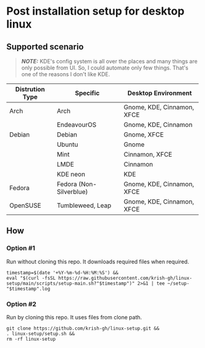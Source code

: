 # Post installation setup for desktop linux

## Supported scenario

> **_NOTE:_** KDE's config system is all over the places and many things are only possible from UI. So, I could automate only few things. That's one of the reasons I don't like KDE.

| Distrution Type | Specific                | Desktop Environment        |
| --------------- | ----------------------- | -------------------------- |
| Arch            | Arch                    | Gnome, KDE, Cinnamon, XFCE |
|                 | EndeavourOS             | Gnome, KDE, Cinnamon       |
| Debian          | Debian                  | Gnome, XFCE                |
|                 | Ubuntu                  | Gnome                      |
|                 | Mint                    | Cinnamon, XFCE             |
|                 | LMDE                    | Cinnamon                   |
|                 | KDE neon                | KDE                        |
| Fedora          | Fedora (Non-Silverblue) | Gnome, KDE, Cinnamon, XFCE |
| OpenSUSE        | Tumbleweed, Leap        | Gnome, KDE, Cinnamon, XFCE |

## How

### Option #1
Run without cloning this repo. It downloads required files when required.

```
timestamp=$(date '+%Y-%m-%d-%H:%M:%S') &&
eval "$(curl -fsSL https://raw.githubusercontent.com/krish-gh/linux-setup/main/scripts/setup-main.sh?"$timestamp")" 2>&1 | tee ~/setup-"$timestamp".log
```

### Option #2
Run by cloning this repo. It uses files from clone path.

```
git clone https://github.com/krish-gh/linux-setup.git &&
. linux-setup/setup.sh &&
rm -rf linux-setup
```
